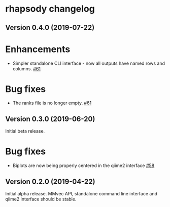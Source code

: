 # rhapsody changelog

## Version 0.4.0 (2019-07-22)

# Enhancements
 - Simpler standalone CLI interface - now all outputs have named rows and columns. [#61](https://github.com/biocore/rhapsody/pull/61)

# Bug fixes
 - The ranks file is no longer empty. [#61](https://github.com/biocore/rhapsody/pull/61)

## Version 0.3.0 (2019-06-20)

Initial beta release.

# Bug fixes
 - Biplots are now being properly centered in the qiime2 interface [#58](https://github.com/biocore/rhapsody/pull/58)


## Version 0.2.0 (2019-04-22)

Initial alpha release. MMvec API, standalone command line interface and qiime2 interface should be stable.
